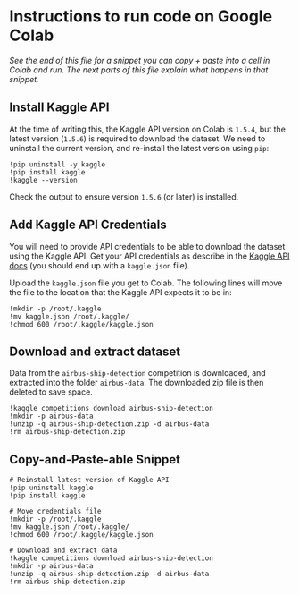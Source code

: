 # Instructions to run code on Google Colab

*See the end of this file for a snippet you can copy + paste into a cell in Colab and run.
The next parts of this file explain what happens in that snippet.*

## Install Kaggle API
At the time of writing this, the Kaggle API version on Colab is `1.5.4`, but the latest version (`1.5.6`) is required to download the dataset.
We need to uninstall the current version, and re-install the latest version using `pip`:

```
!pip uninstall -y kaggle
!pip install kaggle
!kaggle --version
```

Check the output to ensure version `1.5.6` (or later) is installed.

## Add Kaggle API Credentials
You will need to provide API credentials to be able to download the dataset using the Kaggle API.
Get your API credentials as describe in the [Kaggle API docs](https://github.com/Kaggle/kaggle-api#api-credentials) (you should end up with a `kaggle.json` file).

Upload the `kaggle.json` file you get to Colab. The following lines will move the file to the location that the Kaggle API expects it to be in:

```
!mkdir -p /root/.kaggle
!mv kaggle.json /root/.kaggle/
!chmod 600 /root/.kaggle/kaggle.json
```

## Download and extract dataset

Data from the `airbus-ship-detection` competition is downloaded, and extracted into the folder `airbus-data`.
The downloaded zip file is then deleted to save space.

```
!kaggle competitions download airbus-ship-detection
!mkdir -p airbus-data
!unzip -q airbus-ship-detection.zip -d airbus-data
!rm airbus-ship-detection.zip
```


## Copy-and-Paste-able Snippet
```
# Reinstall latest version of Kaggle API
!pip uninstall kaggle
!pip install kaggle

# Move credentials file
!mkdir -p /root/.kaggle
!mv kaggle.json /root/.kaggle/
!chmod 600 /root/.kaggle/kaggle.json

# Download and extract data
!kaggle competitions download airbus-ship-detection
!mkdir -p airbus-data
!unzip -q airbus-ship-detection.zip -d airbus-data
!rm airbus-ship-detection.zip
```
